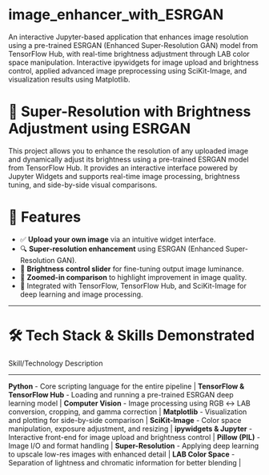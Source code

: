 # image_enhancer_with_ESRGAN 
An interactive Jupyter-based application that enhances image resolution using a pre-trained ESRGAN (Enhanced Super-Resolution GAN) model from TensorFlow Hub, with real-time brightness adjustment through LAB color space manipulation. Interactive ipywidgets for image upload and brightness control, applied advanced image preprocessing using SciKit-Image, and visualization results using Matplotlib.

# 📸 Super-Resolution with Brightness Adjustment using ESRGAN

This project allows you to enhance the resolution of any uploaded image and dynamically adjust its brightness using a pre-trained ESRGAN model from TensorFlow Hub. It provides an interactive interface powered by Jupyter Widgets and supports real-time image processing, brightness tuning, and side-by-side visual comparisons.

# 🚀 Features

- ✅ **Upload your own image** via an intuitive widget interface.
- 🔍 **Super-resolution enhancement** using ESRGAN (Enhanced Super-Resolution GAN).
- 🌈 **Brightness control slider** for fine-tuning output image luminance.
- 🔬 **Zoomed-in comparison** to highlight improvement in image quality.
- 🧠 Integrated with TensorFlow, TensorFlow Hub, and SciKit-Image for deep learning and image processing.

---

# 🛠️ Tech Stack & Skills Demonstrated

 Skill/Technology                    Description 
-----------------------             -------------
 **Python**                      - Core scripting language for the entire pipeline |
 **TensorFlow & TensorFlow Hub** - Loading and running a pre-trained ESRGAN deep learning model |
 **Computer Vision**             - Image processing using RGB ↔ LAB conversion, cropping, and gamma correction |
 **Matplotlib**                  - Visualization and plotting for side-by-side comparison |
 **SciKit-Image**                - Color space manipulation, exposure adjustment, and resizing |
 **ipywidgets & Jupyter**        - Interactive front-end for image upload and brightness control |
 **Pillow (PIL)**                - Image I/O and format handling |
 **Super-Resolution**            - Applying deep learning to upscale low-res images with enhanced detail |
 **LAB Color Space**             - Separation of lightness and chromatic information for better blending |


